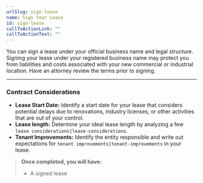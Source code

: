 ```yaml
---
urlSlug: sign-lease
name: Sign Your Lease
id: sign-lease
callToActionLink: ""
callToActionText: ""
---
```


You can sign a lease under your official business name and legal structure. Signing your lease under your registered business name may protect you from liabilities and costs associated with your new commercial or industrial location. Have an attorney review the terms prior to signing. 

---
### Contract Considerations

* **Lease Start Date:** Identify a start date for your lease that considers potential delays due to renovations, industry licenses, or other activities that are out of your control.
* **Lease length:** Determine your ideal lease length by analyzing a few `lease considerations|lease-considerations`.
* **Tenant Improvements:** Identify the entity responsible and write out expectations for `tenant improvements|tenant-improvements` in your lease.

>**Once completed, you will have:**
>
>- A signed lease
